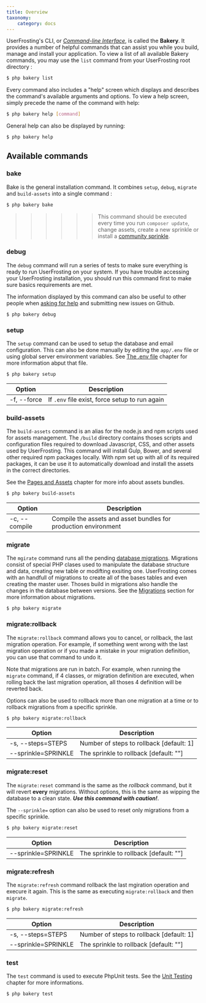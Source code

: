 ```yaml
---
title: Overview
taxonomy:
    category: docs
---
```


UserFrosting's CLI, or [*Command-line Interface*](https://en.wikipedia.org/wiki/Command-line_interface), is called the **Bakery**. It provides a number of helpful commands that can assist you while you build, manage and install your application. To view a list of all available Bakery commands, you may use the `list` command from your UserFrosting root directory :

```bash
$ php bakery list
``` 

Every command also includes a "help" screen which displays and describes the command's available arguments and options. To view a help screen, simply precede the name of the command with help:

```bash
$ php bakery help [command]
``` 

General help can also be displayed by running:

```bash
$ php bakery help
``` 

## Available commands

### bake
Bake is the general installation command. It combines `setup`, `debug`, `migrate` and `build-assets` into a single command : 

```bash
$ php bakery bake
``` 

>>>>>> This command should be executed every time you run `composer update`, change assets, create a new sprinkle or install a [community sprinkle](/sprinkles/community).

### debug

The `debug` command will run a series of tests to make sure everything is ready to run UserFrosting on your system. If you have trouble accessing your UserFrosting installation, you should run this command first to make sure basics requirements are met. 

The information displayed by this command can also be useful to other people when [asking for help](/installation/getting-help) and submitting new issues on Github. 

```bash
$ php bakery debug
``` 

### setup

The `setup` command can be used to setup the database and email configuration. This can also be done manually by editing the `app/.env` file or using global server environment variables. See [The .env file](/installation/env-file) chapter for more information abput that file.

```bash
$ php bakery setup 
``` 

| Option      | Description                                    |  
|-------------|------------------------------------------------|
| -f, --force | If `.env` file exist, force setup to run again |

### build-assets

The `build-assets` command is an alias for the node.js and npm scripts used for assets management. The `/build` directory contains thoses scripts and configuration files required to download Javascript, CSS, and other assets used by UserFrosting. This command will install Gulp, Bower, and several other required npm packages locally. With npm set up with all of its required packages, it can be use it to automatically download and install the assets in the correct directories.

See the [Pages and Assets](/asset-management) chapter for more info about assets bundles.

```bash
$ php bakery build-assets
``` 
  
| Option        | Description                                                     |
|---------------|-----------------------------------------------------------------|
| -c, --compile | Compile the assets and asset bundles for production environment |

### migrate

The `mgirate` command runs all the pending [database migrations](/database/migrations). Migrations consist of special PHP clases used to manipulate the database structure and data, creating new table or modifting exsiting one. UserFrosting comes with an handfull of migrations to create all of the bases tables and even creating the master user. Thoses build in migrations also handle the changes in the database between versions. See the [Migrations](/database/migrations) section for more information about migrations.

```bash
$ php bakery migrate
``` 

### migrate:rollback

The `migrate:rollback` command allows you to cancel, or rollback, the last migration operation. For example, if something went wrong with the last migration operation or if you made a mistake in your migration definition, you can use that command to undo it. 

Note that migrations are run in batch. For example, when running the `migrate` command, if 4 classes, or migration definition are executed, when rolling back the last migration operation, all thoses 4 definition will be reverted back. 

Options can also be used to rollback more than one migration at a time or to rollback migrations from a specific sprinkle. 

```bash
$ php bakery migrate:rollback
``` 

| Option              | Description                              |
|---------------------|------------------------------------------|
| -s, --steps=STEPS   | Number of steps to rollback [default: 1] |
| --sprinkle=SPRINKLE | The sprinkle to rollback [default: ""]   |

### migrate:reset

The `migrate:reset` command is the same as the _rollback_ command, but it will revert **every** migrations. Without options, this is the same as wipping the database to a clean state. **_Use this command with caution!_**.

The `--sprinkle=` option can also be used to reset only migrations from a specific sprinkle. 


```bash
$ php bakery migrate:reset
``` 

| Option              | Description                              |
|---------------------|------------------------------------------|
| --sprinkle=SPRINKLE | The sprinkle to rollback [default: ""]   |

### migrate:refresh

The `migrate:refresh` command rollback the last mgiration operation and execure it again. This is the same as executing `migrate:rollback` and then `migrate`.

```bash
$ php bakery migrate:refresh
``` 

| Option              | Description                              |
|---------------------|------------------------------------------|
| -s, --steps=STEPS   | Number of steps to rollback [default: 1] |
| --sprinkle=SPRINKLE | The sprinkle to rollback [default: ""]   |

### test

The `test` command is used to execute PhpUnit tests. See the [Unit Testing](/other-services/unit-tests) chapter for more informations.

```bash
$ php bakery test
``` 